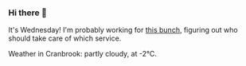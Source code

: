 ### Hi there :wave:

It's Wednesday! I'm probably working for [this bunch](https://github.com/kohofinancial), figuring out who should take care of which service.

Weather in Cranbrook: partly cloudy, at -2°C.
